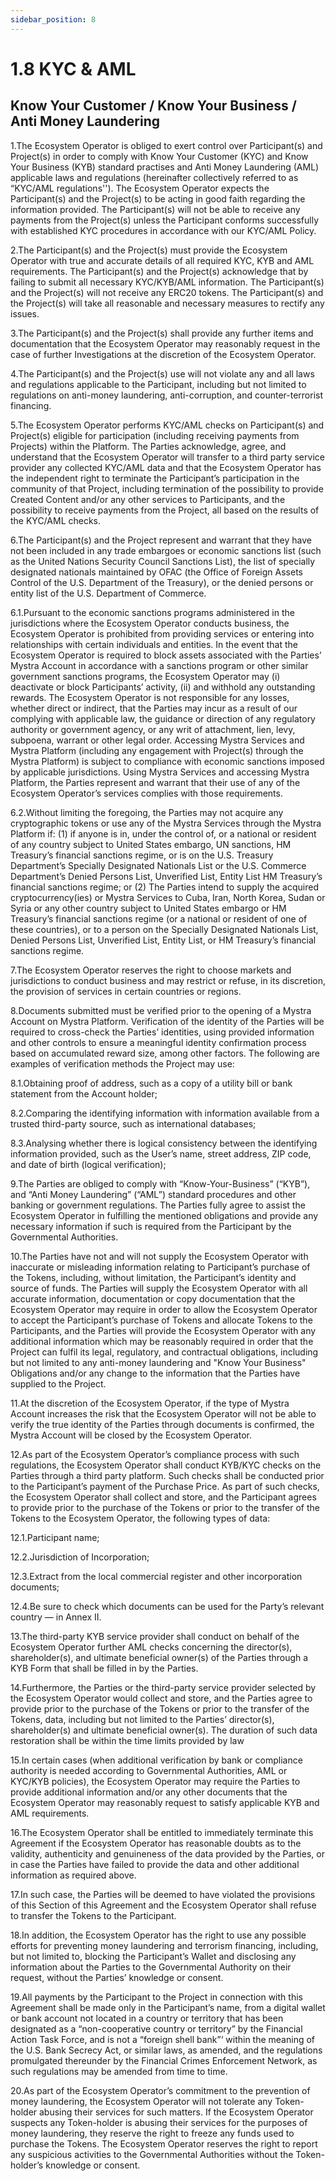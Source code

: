 ```yaml
---
sidebar_position: 8
---
```


# 1.8 KYC & AML

## Know Your Customer / Know Your Business / Anti Money Laundering
1.The Ecosystem Operator is obliged to exert control over Participant(s) and Project(s) in order to comply with Know Your Customer (KYC) and Know Your Business (KYB) standard practises and Anti Money Laundering (AML) applicable laws and regulations (hereinafter collectively referred to as “KYC/AML regulations''). The Ecosystem Operator expects the Participant(s) and the Project(s) to be acting in good faith regarding the information provided. The Participant(s) will not be able to receive any payments from the Project(s) unless the Participant conforms successfully with established KYC procedures in accordance with our KYC/AML Policy.

2.The Participant(s) and the Project(s) must provide the Ecosystem Operator with true and accurate details of all required KYC, KYB and AML requirements. The Participant(s) and the Project(s) acknowledge that by failing to submit all necessary KYC/KYB/AML information. The Participant(s) and the Project(s) will not receive any ERC20 tokens. The Participant(s) and the Project(s) will take all reasonable and necessary measures to rectify any issues.

3.The Participant(s) and the Project(s) shall provide any further items and documentation that the Ecosystem Operator may reasonably request in the case of further Investigations at the discretion of the Ecosystem Operator.

4.The Participant(s) and the Project(s) use will not violate any and all laws and regulations applicable to the Participant, including but not limited to regulations on anti-money laundering, anti-corruption, and counter-terrorist financing.

5.The Ecosystem Operator performs KYC/AML checks on Participant(s) and Project(s) eligible for participation (including receiving payments from Projects) within the Platform. The Parties acknowledge, agree, and understand that the Ecosystem Operator will transfer to a third party service provider any collected KYC/AML data and that the Ecosystem Operator has the independent right to terminate the Participant’s participation in the community of that Project, including termination of the possibility to provide Created Content and/or any other services to Participants, and the possibility to receive payments from the Project, all based on the results of the KYC/AML checks.

6.The Participant(s) and the Project represent and warrant that they have not been included in any trade embargoes or economic sanctions list (such as the United Nations Security Council Sanctions List), the list of specially designated nationals maintained by OFAC (the Office of Foreign Assets Control of the U.S. Department of the Treasury), or the denied persons or entity list of the U.S. Department of Commerce.

6.1.Pursuant to the economic sanctions programs administered in the jurisdictions where the Ecosystem Operator conducts business, the Ecosystem Operator is prohibited from providing services or entering into relationships with certain individuals and entities. In the event that the Ecosystem Operator is required to block assets associated with the Parties’ Mystra Account in accordance with a sanctions program or other similar government sanctions programs, the Ecosystem Operator may (i) deactivate or block Participants’ activity, (ii) and withhold any outstanding rewards. The Ecosystem Operator is not responsible for any losses, whether direct or indirect, that the Parties may incur as a result of our complying with applicable law, the guidance or direction of any regulatory authority or government agency, or any writ of attachment, lien, levy, subpoena, warrant or other legal order. Accessing Mystra Services and Mystra Platform (including any engagement with Project(s) through the Mystra Platform) is subject to compliance with economic sanctions imposed by applicable jurisdictions. Using Mystra Services and accessing Mystra Platform, the Parties represent and warrant that their use of any of the Ecosystem Operator’s services complies with those requirements.

6.2.Without limiting the foregoing, the Parties may not acquire any cryptographic tokens or use any of the Mystra Services through the Mystra Platform if: (1) if anyone is in, under the control of, or a national or resident of any country subject to United States embargo, UN sanctions, HM Treasury’s financial sanctions regime, or is on the U.S. Treasury Department’s Specially Designated Nationals List or the U.S. Commerce Department’s Denied Persons List, Unverified List, Entity List HM Treasury’s financial sanctions regime; or (2) The Parties intend to supply the acquired cryptocurrency(ies) or Mystra Services to Cuba, Iran, North Korea, Sudan or Syria or any other country subject to United States embargo or HM Treasury’s financial sanctions regime (or a national or resident of one of these countries), or to a person on the Specially Designated Nationals List, Denied Persons List, Unverified List, Entity List, or HM Treasury’s financial sanctions regime.

7.The Ecosystem Operator reserves the right to choose markets and jurisdictions to conduct business and may restrict or refuse, in its discretion, the provision of services in certain countries or regions.

8.Documents submitted must be verified prior to the opening of a Mystra Account on Mystra Platform. Verification of the identity of the Parties will be required to cross-check the Parties’ identities, using provided information and other controls to ensure a meaningful identity confirmation process based on accumulated reward size, among other factors. The following are examples of verification methods the Project may use:

8.1.Obtaining proof of address, such as a copy of a utility bill or bank statement from the Account holder;

8.2.Comparing the identifying information with information available from a trusted third-party source, such as international databases;

8.3.Analysing whether there is logical consistency between the identifying information provided, such as the User’s name, street address, ZIP code, and date of birth (logical verification);

9.The Parties are obliged to comply with “Know-Your-Business” (“KYB”), and “Anti Money Laundering” (“AML”) standard procedures and other banking or government regulations. The Parties fully agree to assist the Ecosystem Operator in fulfilling the mentioned obligations and provide any necessary information if such is required from the Participant by the Governmental Authorities.

10.The Parties have not and will not supply the Ecosystem Operator with inaccurate or misleading information relating to Participant’s purchase of the Tokens, including, without limitation, the Participant’s identity and source of funds. The Parties will supply the Ecosystem Operator with all accurate information, documentation or copy documentation that the Ecosystem Operator may require in order to allow the Ecosystem Operator to accept the Participant’s purchase of Tokens and allocate Tokens to the Participants, and the Parties will provide the Ecosystem Operator with any additional information which may be reasonably required in order that the Project can fulfil its legal, regulatory, and contractual obligations, including but not limited to any anti-money laundering and "Know Your Business" Obligations and/or any change to the information that the Parties have supplied to the Project.

11.At the discretion of the Ecosystem Operator, if the type of Mystra Account increases the risk that the Ecosystem Operator will not be able to verify the true identity of the Parties through documents is confirmed, the Mystra Account will be closed by the Ecosystem Operator.

12.As part of the Ecosystem Operator’s compliance process with such regulations, the Ecosystem Operator shall conduct KYB/KYC checks on the Parties through a third party platform. Such checks shall be conducted prior to the Participant’s payment of the Purchase Price. As part of such checks, the Ecosystem Operator shall collect and store, and the Participant agrees to provide prior to the purchase of the Tokens or prior to the transfer of the Tokens to the Ecosystem Operator, the following types of data:

12.1.Participant name;

12.2.Jurisdiction of Incorporation;

12.3.Extract from the local commercial register and other incorporation documents;

12.4.Be sure to check which documents can be used for the Party’s relevant country — in Annex II.

13.The third-party KYB service provider shall conduct on behalf of the Ecosystem Operator further AML checks concerning the director(s), shareholder(s), and ultimate beneficial owner(s) of the Parties through a KYB Form that shall be filled in by the Parties.

14.Furthermore, the Parties or the third-party service provider selected by the Ecosystem Operator would collect and store, and the Parties agree to provide prior to the purchase of the Tokens or prior to the transfer of the Tokens, data, including but not limited to the Parties’ director(s), shareholder(s) and ultimate beneficial owner(s). The duration of such data restoration shall be within the time limits provided by law

15.In certain cases (when additional verification by bank or compliance authority is needed according to Governmental Authorities, AML or KYC/KYB policies), the Ecosystem Operator may require the Parties to provide additional information and/or any other documents that the Ecosystem Operator may reasonably request to satisfy applicable KYB and AML requirements.

16.The Ecosystem Operator shall be entitled to immediately terminate this Agreement if the Ecosystem Operator has reasonable doubts as to the validity, authenticity and genuineness of the data provided by the Parties, or in case the Parties have failed to provide the data and other additional information as required above.

17.In such case, the Parties will be deemed to have violated the provisions of this Section of this Agreement and the Ecosystem Operator shall refuse to transfer the Tokens to the Participant.

18.In addition, the Ecosystem Operator has the right to use any possible efforts for preventing money laundering and terrorism financing, including, but not limited to, blocking the Participant’s Wallet and disclosing any information about the Parties to the Governmental Authority on their request, without the Parties’ knowledge or consent.

19.All payments by the Participant to the Project in connection with this Agreement shall be made only in the Participant’s name, from a digital wallet or bank account not located in a country or territory that has been designated as a “non-cooperative country or territory” by the Financial Action Task Force, and is not a “foreign shell bank”‘ within the meaning of the U.S. Bank Secrecy Act, or similar laws, as amended, and the regulations promulgated thereunder by the Financial Crimes Enforcement Network, as such regulations may be amended from time to time.

20.As part of the Ecosystem Operator’s commitment to the prevention of money laundering, the Ecosystem Operator will not tolerate any Token-holder abusing their services for such matters. If the Ecosystem Operator suspects any Token-holder is abusing their services for the purposes of money laundering, they reserve the right to freeze any funds used to purchase the Tokens. The Ecosystem Operator reserves the right to report any suspicious activities to the Governmental Authorities without the Token-holder’s knowledge or consent.
